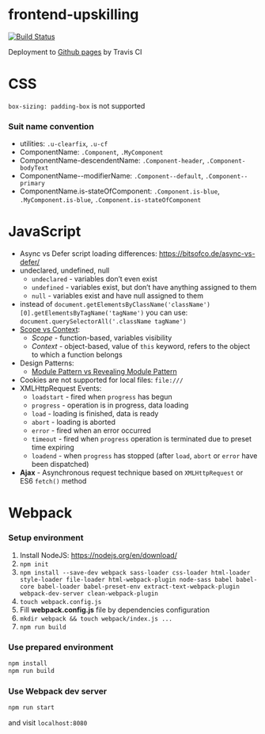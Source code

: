 # frontend-upskilling
[![Build Status](https://travis-ci.org/dgrochowski/frontend-upskilling.svg?branch=master)](https://travis-ci.org/dgrochowski/frontend-upskilling)

Deployment to [Github pages](https://dgrochowski.github.io/frontend/) by Travis CI

# CSS
`box-sizing: padding-box` is not supported

### Suit name convention
- utilities: `.u-clearfix`, `.u-cf`
- ComponentName: `.Component`, `.MyComponent`
- ComponentName-descendentName: `.Component-header`, `.Component-bodyText`
- ComponentName--modifierName: `.Component--default`, `.Component--primary`
- ComponentName.is-stateOfComponent: `.Component.is-blue`, `.MyComponent.is-blue`, `.Component.is-stateOfComponent`

# JavaScript
- Async vs Defer script loading differences: https://bitsofco.de/async-vs-defer/
- undeclared, undefined, null
  - `undeclared` - variables don’t even exist
  - `undefined` - variables exist, but don’t have anything assigned to them
  - `null` - variables exist and have null assigned to them
- instead of `document.getElementsByClassName('className')[0].getElementsByTagName('tagName')` you can use: `document.querySelectorAll('.className tagName')`
- [Scope vs Context](https://blog.kevinchisholm.com/javascript/difference-between-scope-and-context/):
  - *Scope* - function-based, variables visibility
  - *Context* - object-based, value of `this` keyword, refers to the object to which a function belongs
- Design Patterns:
  - [Module Pattern vs Revealing Module Pattern](https://stackoverflow.com/a/22918556)
- Cookies are not supported for local files: `file:///`
- XMLHttpRequest Events:
  - `loadstart` - fired when `progress` has begun
  - `progress` - operation is in progress, data loading
  - `load` - loading is finished, data is ready
  - `abort` - loading is aborted
  - `error` - fired when an error occurred
  - `timeout` - fired when `progress` operation is terminated due to preset time expiring
  - `loadend` - when `progress` has stopped (after `load`, `abort` or `error` have been dispatched)
- **Ajax** - Asynchronous request technique based on `XMLHttpRequest` or ES6 `fetch()` method

# Webpack

### Setup environment
1. Install NodeJS: https://nodejs.org/en/download/
2. `npm init`
3. `npm install --save-dev webpack sass-loader css-loader html-loader style-loader file-loader html-webpack-plugin node-sass babel babel-core babel-loader babel-preset-env extract-text-webpack-plugin webpack-dev-server clean-webpack-plugin`
4. `touch webpack.config.js`
5. Fill **webpack.config.js** file by dependencies configuration
6. `mkdir webpack && touch webpack/index.js ...`
7. `npm run build`

### Use prepared environment
```bash
npm install
npm run build
```

### Use Webpack dev server
```bash
npm run start
```

and visit `localhost:8080`
